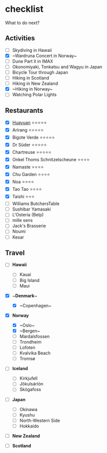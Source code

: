 # checklist
What to do next?

## Activities

- [ ] Skydiving in Hawaii
- [x] ~Wardruna Concert in Norway~
- [ ] Dune Part II in IMAX
- [ ] Okonomiyaki, Tonkatsu and Wagyu in Japan
- [ ] Bicycle Tour through Japan
- [ ] Hiking in Scotland
- [ ] Hiking in New Zealand
- [x] ~Hiking in Norway~
- [ ] Watching Polar Lights

## Restaurants

- [x] [Huayuan](/huayuan.md) ⭐⭐⭐⭐⭐
- [x] Arirang ⭐⭐⭐⭐⭐
- [x] Bigote Verde ⭐⭐⭐⭐⭐
- [x] Dr Süder ⭐⭐⭐⭐⭐
- [x] Chartreuse ⭐⭐⭐⭐⭐
- [x] Onkel Thoms Schnitzelscheune ⭐⭐⭐⭐
- [x] Namaste ⭐⭐⭐⭐
- [x] Chu Garden ⭐⭐⭐⭐
- [x] Noa ⭐⭐⭐⭐
- [x] Tao Tao ⭐⭐⭐⭐
- [x] Taishi ⭐⭐⭐
- [ ] Williams ButchersTable
- [ ] Sushibar Yamasaki
- [ ] L'Osteria (Belp)
- [ ] mille sens
- [ ] Jack's Brasserie
- [ ] Noumi
- [ ] Kesar

## Travel

- [ ] **Hawaii**
  - [ ] Kauai
  - [ ] Big Island
  - [ ] Maui

- [x] ~**Denmark**~
  - [x] ~Copenhagen~

- [x] **Norway**
  - [x] ~Oslo~
  - [x] ~Bergen~
  - [ ] Mardalsfossen
  - [ ] Trondheim
  - [ ] Lofoten
  - [ ] Kvalvika Beach
  - [ ] Tromsø

- [ ] **Iceland**
  - [ ] Kirkjufell
  - [ ] Jökulsárlón
  - [ ] Skógafoss

- [ ] **Japan**
  - [ ] Okinawa
  - [ ] Kyushu
  - [ ] North-Western Side
  - [ ] Hokkaido

- [ ] **New Zealand**

- [ ] **Scotland**

